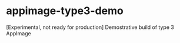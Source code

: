 # appimage-type3-demo
[Experimental, not ready for production] Demostrative build of type 3 AppImage 
